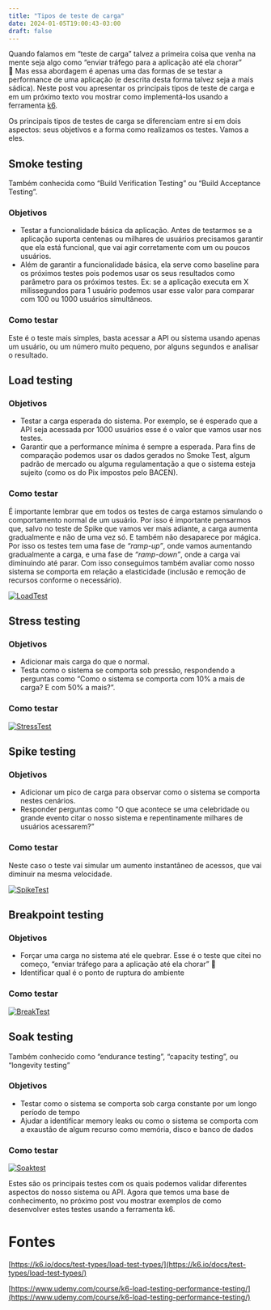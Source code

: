 ```yaml
---
title: "Tipos de teste de carga"
date: 2024-01-05T19:00:43-03:00
draft: false
---
```

Quando falamos em “teste de carga” talvez a primeira coisa que venha na mente seja algo como “enviar tráfego para a aplicação até ela chorar” 🙂 Mas essa abordagem é apenas uma das formas de se testar a performance de uma aplicação (e descrita desta forma talvez seja a mais sádica). Neste post vou apresentar os principais tipos de teste de carga e em um próximo texto vou mostrar como implementá-los usando a ferramenta [k6](https://k6.io).

Os principais tipos de testes de carga se diferenciam entre si em dois aspectos: seus objetivos e a forma como realizamos os testes. Vamos a eles.

## Smoke testing

Também conhecida como “Build Verification Testing” ou “Build Acceptance Testing”.

### Objetivos

- Testar a funcionalidade básica da aplicação. Antes de testarmos se a aplicação suporta centenas ou milhares de usuários precisamos garantir que ela está funcional, que vai agir corretamente com um ou poucos usuários.
- Além de garantir a funcionalidade básica, ela serve como baseline para os próximos testes pois podemos usar os seus resultados como parâmetro para os próximos testes. Ex: se a aplicação executa em X milissegundos para 1 usuário podemos usar esse valor para comparar com 100 ou 1000 usuários simultâneos.

### Como testar

Este é o teste mais simples, basta acessar a API ou sistema usando apenas um usuário, ou um número muito pequeno, por alguns segundos e analisar o resultado.

## Load testing

### Objetivos

- Testar a carga esperada do sistema. Por exemplo, se é esperado que a API seja acessada por 1000 usuários esse é o valor que vamos usar nos testes.
- Garantir que a performance mínima é sempre a esperada. Para fins de comparação podemos usar os dados gerados no Smoke Test, algum padrão de mercado ou alguma regulamentação a que o sistema esteja sujeito (como os do Pix impostos pelo BACEN).

### Como testar

É importante lembrar que em todos os testes de carga estamos simulando o comportamento normal de um usuário. Por isso é importante pensarmos que, salvo no teste de Spike que vamos ver mais adiante, a carga aumenta gradualmente e não de uma vez só. E também não desaparece por mágica. Por isso os testes tem uma fase de *“ramp-up”*, onde vamos aumentando gradualmente a carga, e uma fase de *“ramp-down”*, onde a carga vai diminuindo até parar. Com isso conseguimos também avaliar como nosso sistema se comporta em relação a elasticidade (inclusão e remoção de recursos conforme o necessário).

[![LoadTest](/images/posts/LoadTest.png)](/images/posts/LoadTest.png)

## Stress testing

### Objetivos

- Adicionar mais carga do que o normal.
- Testa como o sistema se comporta sob pressão, respondendo a perguntas como “Como o sistema se comporta com 10% a mais de carga? E com 50% a mais?”.

### Como testar

[![StressTest](/images/posts/StressTest.png)](/images/posts/StressTest.png)

## Spike testing

### Objetivos

- Adicionar um pico de carga para observar como o sistema se comporta nestes cenários.
- Responder perguntas como “O que acontece se uma celebridade ou grande evento citar o nosso sistema e repentinamente milhares de usuários acessarem?”

### Como testar

Neste caso o teste vai simular um aumento instantâneo de acessos, que vai diminuir na mesma velocidade.

[![SpikeTest](/images/posts/SpikeTest.png)](/images/posts/SpikeTest.png)

## Breakpoint testing

### Objetivos

- Forçar uma carga no sistema até ele quebrar. Esse é o teste que citei no começo, “enviar tráfego para a aplicação até ela chorar” 🙂
- Identificar qual é o ponto de ruptura do ambiente

### Como testar

[![BreakTest](/images/posts/BreakTest.png)](/images/posts/BreakTest.png)

## Soak testing

Também conhecido como “endurance testing”, “capacity testing”, ou “longevity testing”

### Objetivos

- Testar como o sistema se comporta sob carga constante por um longo período de tempo
- Ajudar a identificar memory leaks ou como o sistema se comporta com a exaustão de algum recurso como memória, disco e banco de dados

### Como testar

[![Soaktest](/images/posts/Soaktest.png)](/images/posts/Soaktest.png)

Estes são os principais testes com os quais podemos validar diferentes aspectos do nosso sistema ou API. Agora que temos uma base de conhecimento, no próximo post vou mostrar exemplos de como desenvolver estes testes usando a ferramenta k6.

# Fontes

[https://k6.io/docs/test-types/load-test-types/](https://k6.io/docs/test-types/load-test-types/)

[https://www.udemy.com/course/k6-load-testing-performance-testing/](https://www.udemy.com/course/k6-load-testing-performance-testing/)